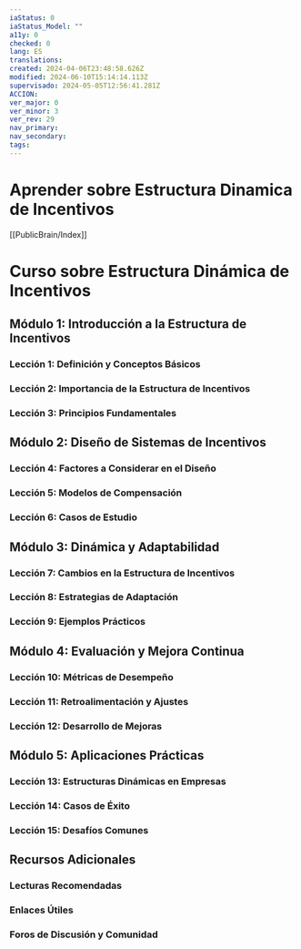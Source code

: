 ```yaml
---
iaStatus: 0
iaStatus_Model: ""
a11y: 0
checked: 0
lang: ES
translations: 
created: 2024-04-06T23:48:58.626Z
modified: 2024-06-10T15:14:14.113Z
supervisado: 2024-05-05T12:56:41.281Z
ACCION: 
ver_major: 0
ver_minor: 3
ver_rev: 29
nav_primary: 
nav_secondary: 
tags:
---
```

# Aprender sobre Estructura Dinamica de Incentivos

[[PublicBrain/Index]]

# Curso sobre Estructura Dinámica de Incentivos

## Módulo 1: Introducción a la Estructura de Incentivos

### Lección 1: Definición y Conceptos Básicos
### Lección 2: Importancia de la Estructura de Incentivos
### Lección 3: Principios Fundamentales

## Módulo 2: Diseño de Sistemas de Incentivos
### Lección 4: Factores a Considerar en el Diseño
### Lección 5: Modelos de Compensación
### Lección 6: Casos de Estudio

## Módulo 3: Dinámica y Adaptabilidad
### Lección 7: Cambios en la Estructura de Incentivos
### Lección 8: Estrategias de Adaptación
### Lección 9: Ejemplos Prácticos

## Módulo 4: Evaluación y Mejora Continua
### Lección 10: Métricas de Desempeño
### Lección 11: Retroalimentación y Ajustes
### Lección 12: Desarrollo de Mejoras

## Módulo 5: Aplicaciones Prácticas
### Lección 13: Estructuras Dinámicas en Empresas
### Lección 14: Casos de Éxito
### Lección 15: Desafíos Comunes

## Recursos Adicionales
### Lecturas Recomendadas
### Enlaces Útiles
### Foros de Discusión y Comunidad
